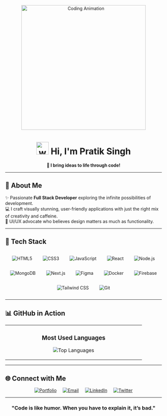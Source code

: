 <div align="center">
<img src="https://user-images.githubusercontent.com/55389276/140866485-8fb1c876-9a8f-4d6a-98dc-08c4981eaf70.gif" alt="Coding Animation" width="400" />
  
# <a href="#"><img src="https://em-content.zobj.net/source/microsoft-teams/337/waving-hand_1f44b.png" alt="wave" width="40px" height="40px" style="animation:wave 2s infinite;" /></a> Hi, I'm **Pratik Singh**  
**🚀 I bring ideas to life through code!**
</div>

---

## 🌟 **About Me**  
✨ Passionate **Full Stack Developer** exploring the infinite possibilities of development.  
💻 I craft visually stunning, user-friendly applications with just the right mix of creativity and caffeine.<br>
🎨 UI/UX advocate who believes design matters as much as functionality.

---

## 🚀 **Tech Stack**

<div align="center">
  <img src="https://img.shields.io/badge/-HTML5-E34F26?style=for-the-badge&logo=html5&logoColor=white" alt="HTML5" style="margin: 10px; padding: 5px;" />
  <img src="https://img.shields.io/badge/-CSS3-1572B6?style=for-the-badge&logo=css3&logoColor=white" alt="CSS3" style="margin: 10px; padding: 5px;" />
  <img src="https://img.shields.io/badge/-JavaScript-F7DF1E?style=for-the-badge&logo=javascript&logoColor=black" alt="JavaScript" style="margin: 10px; padding: 5px;" />
  <img src="https://img.shields.io/badge/-React-61DAFB?style=for-the-badge&logo=react&logoColor=black" alt="React" style="margin: 10px; padding: 5px;" />
  <img src="https://img.shields.io/badge/-Node.js-339933?style=for-the-badge&logo=node.js&logoColor=white" alt="Node.js" style="margin: 10px; padding: 5px;" />
  <img src="https://img.shields.io/badge/-MongoDB-47A248?style=for-the-badge&logo=mongodb&logoColor=white" alt="MongoDB" style="margin: 10px; padding: 5px;" />
  <img src="https://img.shields.io/badge/-Next.js-000000?style=for-the-badge&logo=next.js&logoColor=white" alt="Next.js" style="margin: 10px; padding: 5px;" />
  <img src="https://img.shields.io/badge/-Figma-F24E1E?style=for-the-badge&logo=figma&logoColor=white" alt="Figma" style="margin: 10px; padding: 5px;" />
  <img src="https://img.shields.io/badge/-Docker-2496ED?style=for-the-badge&logo=docker&logoColor=white" alt="Docker" style="margin: 10px; padding: 5px;" />
  <img src="https://img.shields.io/badge/-Firebase-FFCA28?style=for-the-badge&logo=firebase&logoColor=black" alt="Firebase" style="margin: 10px; padding: 5px;" />
  <img src="https://img.shields.io/badge/-Tailwind%20CSS-38B2AC?style=for-the-badge&logo=tailwind-css&logoColor=white" alt="Tailwind CSS" style="margin: 10px; padding: 5px;" />
  <img src="https://img.shields.io/badge/-Git-F05032?style=for-the-badge&logo=git&logoColor=white" alt="Git" style="margin: 10px; padding: 5px;" />
  
  
</div>


---

## 📊 **GitHub in Action**

<table align="center">
<tr>
<td align="center" valign="top" width="50%">

### **Most Used Languages**  
![Top Languages](https://github-readme-stats.vercel.app/api/top-langs/?username=pratiks0&layout=compact&theme=transparent&hide_border=true&langs_count=6)

</td>

</tr>
</table>


---

## 🌐 **Connect with Me**  

<div align="center" style="display: flex; flex-wrap: wrap; gap: 20px; justify-content: center;">
  <a href="https://pratiksingh.netlify.app" target="_blank">
    <img src="https://img.shields.io/badge/-Portfolio-00C7B7?style=for-the-badge&logo=vercel&logoColor=white" alt="Portfolio" />
  </a>
  <a href="mailto:pratik99672@gmail.com" target="_blank">
    <img src="https://img.shields.io/badge/-Email-D14836?style=for-the-badge&logo=gmail&logoColor=white" alt="Email" />
  </a>
  <a href="https://www.linkedin.com/in/pratik-singh-a20389314/" target="_blank">
    <img src="https://img.shields.io/badge/-LinkedIn-0077B5?style=for-the-badge&logo=linkedin&logoColor=white" alt="LinkedIn" />
  </a>
  <a href="https://x.com/prat1k_s" target="_blank">
    <img src="https://img.shields.io/badge/-Twitter-1DA1F2?style=for-the-badge&logo=twitter&logoColor=white" alt="Twitter" />
  </a>
</div>

---

<div align="center">
  
### "Code is like humor. When you have to explain it, it’s bad."  
</div>
